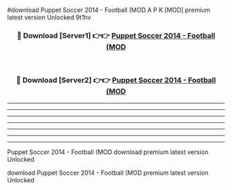 #download Puppet Soccer 2014 - Football (MOD A P K [MOD] premium latest version Unlocked 9t1hv 



<div align="center">
<h3>🔴 Download [Server1] 👉👉 <a href="https://apkdownload3.web.app/">Puppet Soccer 2014 - Football (MOD</a></h3><br>

<h3>🔴 Download [Server2] 👉👉 <a href="https://apkdownload3.web.app/">Puppet Soccer 2014 - Football (MOD</a></h3>
</div>





----------------------------------------------------------

----------------------------------------------------------

----------------------------------------------------------

----------------------------------------------------------

----------------------------------------------------------

----------------------------------------------------------

----------------------------------------------------------

Puppet Soccer 2014 - Football (MOD download premium latest version Unlocked

download Puppet Soccer 2014 - Football (MOD premium latest version Unlocked
